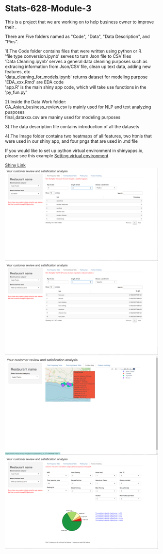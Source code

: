 # Stats-628-Module-3

This is a project that we are working on to help business owner to improve their .

There are Five folders named as "Code", "Data", "Data Description", and "Pics". <br />

1).The Code folder contains files that were written using python or R.<br />
'file type conversion.ipynb' serves to turn Json file to CSV files <br />
'Data Cleaning.ipynb' serves a general data cleaning purposes such as extracing information from Json/CSV file, clean up text data, adding new features, etc <br />
'data_cleaning_for_models.ipynb' returns dataset for modeling purpose <br />
'EDA_xxx.Rmd' are EDA code <br />
'app.R' is the main shiny app code, which will take use functions in the 'py_fun.py' <br />


2).Inside the Data Work folder:<br />
CA_Asian_business_review.csv is mainly used for NLP and text analyzing pusposes<br />
final_dataxxx.csv are maniny used for modeling purposes<br />

3).The data description file contains introduction of all the datasets <br />

4).The Image folder contains two heatmaps of all features, two htmls that were used in our shiny app, and four pngs that are used in .md file <br />


If you would like to set up python virtual environment in shinyapps.io, please see this example [Setting virtual environment](https://github.com/ranikay/shiny-reticulate-app/blob/master/.Rprofile)<br />


[Shiny Link](https://whvicc-shunyi-huang.shinyapps.io/upload_shiny/)
![](./Pics/text_frequency.png)
![](./Pics/text_importance.png)
![](./Pics/cuisine.png)
![](./Pics/model.png)
